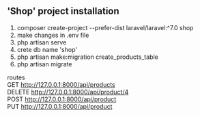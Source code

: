 ## 'Shop' project installation
1. composer create-project --prefer-dist laravel/laravel:^7.0 shop
2. make changes in .env file
3. php artisan serve
4. crete db name 'shop'
5. php artisan make:migration create_products_table
6. php artisan migrate

routes<br>
GET http://127.0.0.1:8000/api/products<br>
DELETE http://127.0.0.1:8000/api/product/4<br>
POST http://127.0.0.1:8000/api/product<br>
PUT http://127.0.0.1:8000/api/product<br>
